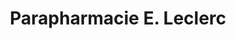 ---
title: "Parapharmacie E. Leclerc"
url: /saint-gregoire/parapharmacie-e-leclerc/
shop: chimiste
---